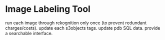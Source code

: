 
# Image Labeling Tool

run each image through rekognition only once (to prevent redundant charges/costs).  update each s3objects tags. update pdb SQL data. provide a searchable interface. 


